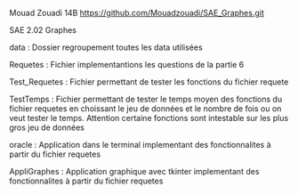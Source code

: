 Mouad Zouadi 14B
https://github.com/Mouadzouadi/SAE_Graphes.git

SAE 2.02 Graphes

data : Dossier regroupement toutes les data utilisées

Requetes : Fichier implementantions les questions de la partie 6 

Test_Requetes : Fichier permettant de tester les fonctions du fichier requete

TestTemps : Fichier permettant de tester le temps moyen des fonctions du fichier requetes en choissant le jeu de données et le nombre de fois ou on veut tester le temps. Attention certaine fonctions sont intestable sur les plus gros jeu de données

oracle : Application dans le terminal implementant des fonctionnalites à partir du fichier requetes 

AppliGraphes :  Application graphique avec tkinter implementant des fonctionnalites à partir du fichier requetes 
